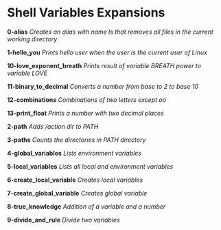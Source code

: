 # Shell Variables Expansions

**0-alias** 
*Creates an alias with name ls that removes all files in the current working directory*

**1-hello_you**
*Prints hello user when the user is the current user of Linux*

**10-love_exponent_breath**
*Prints result of variable BREATH power to variable LOVE*

**11-binary_to_decimal**
*Converts a number from base to 2 to base 10*

**12-combinations**
*Combinations of two letters except oo*

**13-print_float**
*Prints a number with two decimal places*

**2-path**
*Adds /action dir to PATH*

**3-paths**
*Counts the directories in PATH directory*

**4-global_variables**
*Lists environment variables*

**5-local_variables**
*Lists all local and environment variables*

**6-create_local_variable**
*Creates local variables*

**7-create_global_variable**
*Creates global variable*

**8-true_knowledge**
*Addition of a variable and a number*

**9-divide_and_rule**
*Divide two variables*


